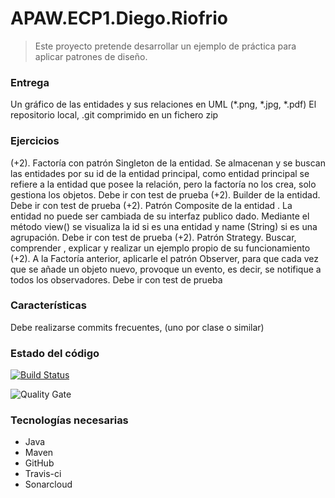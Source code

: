 ﻿# APAW.ECP1.Diego.Riofrio

> Este proyecto pretende desarrollar un ejemplo de práctica para aplicar patrones de diseño.

### Entrega

Un gráfico de las entidades y sus relaciones en UML (*.png, *.jpg, *.pdf)
El repositorio local,  .git comprimido en un fichero zip

### Ejercicios

(+2). Factoría con patrón Singleton de la entidad. Se almacenan y se buscan las entidades por su id de la entidad principal, como entidad principal se refiere a la entidad que posee la relación, pero la factoría no los crea, solo gestiona los objetos. Debe ir con test de prueba
(+2). Builder de la entidad. Debe ir con test de prueba
(+2). Patrón Composite de la entidad . La entidad no puede ser cambiada de su interfaz publico dado. Mediante el método view() se visualiza la id si es una entidad y name (String) si es una agrupación. Debe ir con test de prueba
(+2). Patrón Strategy. Buscar, comprender , explicar y realizar un ejemplo propio de su funcionamiento
(+2). A la Factoría anterior,  aplicarle el patrón Observer, para que cada vez que se añade un objeto nuevo, provoque un evento, es decir, se notifique a todos los observadores.  Debe ir con test de prueba

### Características

Debe realizarse commits frecuentes, (uno por clase o similar)

### Estado del código

[![Build Status](https://travis-ci.org/DiegoRiofrio/APAW.ECP1.PD.Diego.Riofrio.svg?branch=master)](https://travis-ci.org/vpaniego/APAW.ECP1.PD.Diego.Riofrio)

![Quality Gate](https://sonarcloud.io/dashboard?id=es.upm.miw%3AAPAW.ECP1.PD.Diego.Riofrio&metric=alert_status)


### Tecnologías necesarias
* Java
* Maven
* GitHub
* Travis-ci
* Sonarcloud
